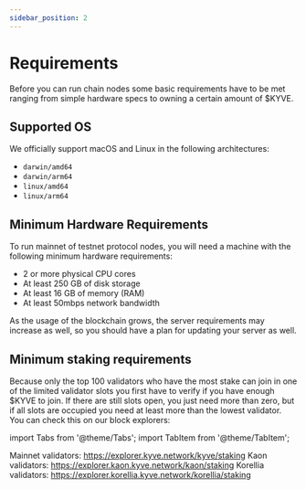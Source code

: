 ```yaml
---
sidebar_position: 2
---
```


# Requirements

Before you can run chain nodes some basic requirements have to be met ranging from simple hardware specs to owning a certain amount of $KYVE.

## Supported OS

We officially support macOS and Linux in the following architectures:

- `darwin/amd64`
- `darwin/arm64`
- `linux/amd64`
- `linux/arm64`

## Minimum Hardware Requirements

To run mainnet of testnet protocol nodes, you will need a machine with the following minimum hardware requirements:

- 2 or more physical CPU cores
- At least 250 GB of disk storage
- At least 16 GB of memory (RAM)
- At least 50mbps network bandwidth

As the usage of the blockchain grows, the server requirements may increase as well, so you should have a plan for updating your server as well.

## Minimum staking requirements

Because only the top 100 validators who have the most stake can join in one of the limited validator slots you first have to verify
if you have enough $KYVE to join. If there are still slots open, you just need more than zero, but if all slots are occupied you need at least more than the lowest validator. You can check this on our block explorers:

import Tabs from '@theme/Tabs';
import TabItem from '@theme/TabItem';

<Tabs groupId="network">
  <TabItem value="kyve" label="Mainnet">
    Mainnet validators: <a href="https://explorer.kyve.network/kyve/staking">https://explorer.kyve.network/kyve/staking</a>
  </TabItem>
  <TabItem value="kaon" label="Kaon">
    Kaon validators: <a href="https://explorer.kaon.kyve.network/kaon/staking">https://explorer.kaon.kyve.network/kaon/staking</a>
  </TabItem>
  <TabItem value="korellia" label="Korellia">
    Korellia validators: <a href="https://explorer.korellia.kyve.network/korellia/staking">https://explorer.korellia.kyve.network/korellia/staking</a>
  </TabItem>
</Tabs>
